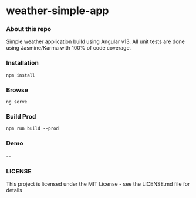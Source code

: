 # weather-simple-app

### About this repo
Simple weather application build using Angular v13. All unit tests are done using Jasmine/Karma with 100% of code coverage.

### Installation
```
npm install
```
### Browse
```
ng serve
```
### Build Prod
```
npm run build --prod
```
### Demo
--

### LICENSE 
This project is licensed under the MIT License - see the LICENSE.md file for details
 
